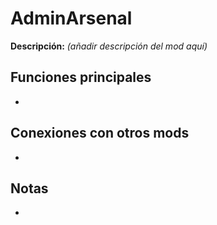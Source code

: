 # AdminArsenal

**Descripción:** *(añadir descripción del mod aquí)*

## Funciones principales
- 

## Conexiones con otros mods
- 

## Notas
- 
